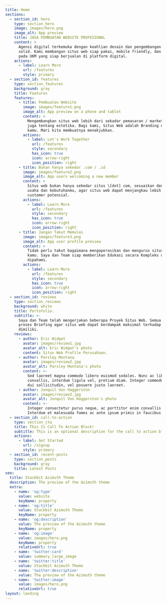 ```yaml
---
title: Home
sections:
  - section_id: hero
    type: section_hero
    image: images/hero.png
    image_alt: App preview
    title: JASA PEMBUATAN WEBSITE PROFESIONAL
    content: >
      Agensi digital terkemuka dengan keahlian desain dan pengembangan yang
      solid. Kami membangun situs web siap pakai, mobile friendly, dan berfokus
      pada UKM yang siap berjualan di platform digital.
    actions:
      - label: Learn More
        url: /features
        style: primary
  - section_id: features
    type: section_features
    background: gray
    title: Features
    features:
      - title: Pembuatan Website
        image: images/feature1.png
        image_alt: App preview on a phone and tablet
        content: >
          Mengembangkan situs web lebih dari sekadar pemasaran / marketing. Ini
          juga tentang estetika. Bagi kami, Situs Web adalah Branding dari usaha
          kamu. Mari kita membuatnya menakjubkan.
        actions:
          - label: Let's Work Together
            url: /features
            style: secondary
            has_icon: true
            icon: arrow-right
            icon_position: right
      - title: Bukan hanya sekedar .com / .id
        image: images/feature2.png
        image_alt: App users welcoming a new member
        content: >
          Situs web bukan hanya sekedar situs \[dot] com, sesuaikan dengan jenis
          usaha dan kebutuhanmu, agar situs web dapat menjangkau lebih banyak
          customer potensial.
        actions:
          - label: Learn More
            url: /features
            style: secondary
            has_icon: true
            icon: arrow-right
            icon_position: right
      - title: Jangan Takut Memulai
        image: images/feature3.png
        image_alt: App user profile preview
        content: >
          Tidak perlu takut bagaimana mengoperasikan dan mengurus situs web
          kamu. Saya dan Team siap memberikan Edukasi secara Kompleks dan Mudah
          dipahami.
        actions:
          - label: Learn More
            url: /features
            style: secondary
            has_icon: true
            icon: arrow-right
            icon_position: right
  - section_id: reviews
    type: section_reviews
    background: white
    title: Portofolio.
    subtitle: >-
      Saya dan Team telah mengerjakan beberapa Proyek Situs Web. Semua melalui
      proses Briefing agar situs web dapat berdampak maksimal terhadap usaha
      dimiliki.
    reviews:
      - author: Eric Widget
        avatar: images/review1.jpg
        avatar_alt: Eric Widget's photo
        content: Situs Web Profile Perusahaan.
      - author: Parsley Montana
        avatar: images/review2.jpg
        avatar_alt: Parsley Montana's photo
        content: >-
          Sed laoreet magna commodo libero euismod sodales. Nunc ac libero
          convallis, interdum ligula vel, pretium diam. Integer commodo sem at
          dui sollicitudin, vel posuere justo laoreet.
      - author: Jonquil Von Haggerston
        avatar: images/review3.jpg
        avatar_alt: Jonquil Von Haggerston's photo
        content: >-
          Integer consectetur purus neque, ac porttitor enim convallis vitae.
          Interdum et malesuada fames ac ante ipsum primis in faucibus.
  - section_id: call-to-action
    type: section_cta
    title: This Is Call To Action Block!
    subtitle: This is an optional description for the call to action block.
    actions:
      - label: Get Started
        url: /signup
        style: primary
  - section_id: recent-posts
    type: section_posts
    background: gray
    title: Latest Posts
seo:
  title: Stackbit Azimuth Theme
  description: The preview of the Azimuth theme
  extra:
    - name: 'og:type'
      value: website
      keyName: property
    - name: 'og:title'
      value: Stackbit Azimuth Theme
      keyName: property
    - name: 'og:description'
      value: The preview of the Azimuth theme
      keyName: property
    - name: 'og:image'
      value: images/hero.png
      keyName: property
      relativeUrl: true
    - name: 'twitter:card'
      value: summary_large_image
    - name: 'twitter:title'
      value: Stackbit Azimuth Theme
    - name: 'twitter:description'
      value: The preview of the Azimuth theme
    - name: 'twitter:image'
      value: images/hero.png
      relativeUrl: true
layout: landing
---
```

